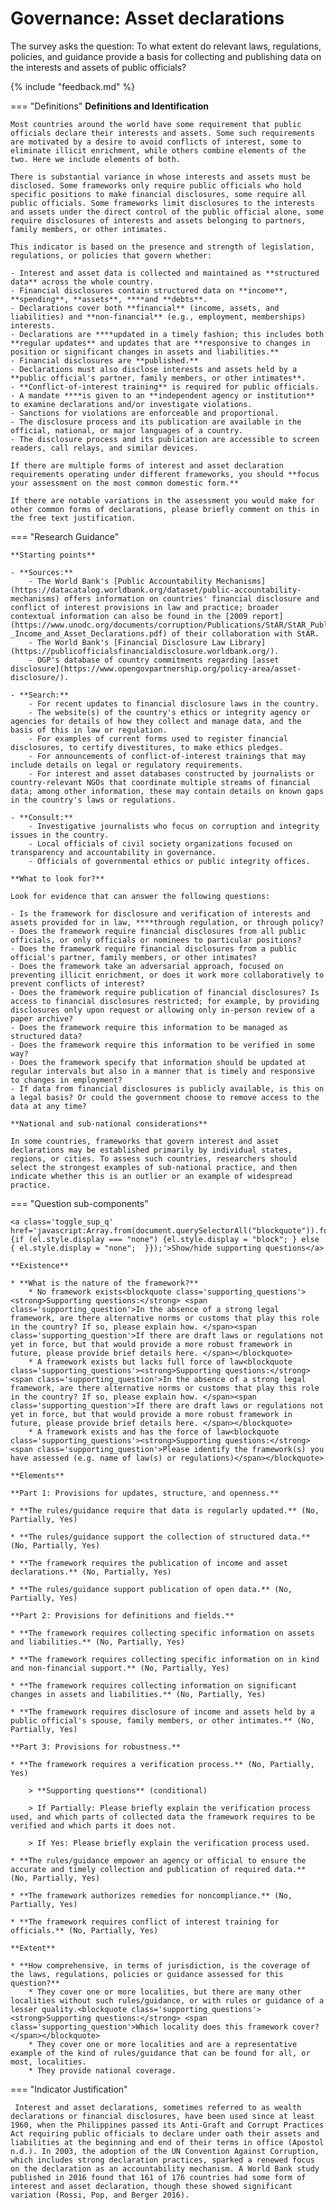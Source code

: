 # Governance: Asset declarations

The survey asks the question: To what extent do relevant laws, regulations, policies, and guidance provide a basis for collecting and publishing data on the interests and assets of public officials? 

{% include "feedback.md" %}


    
=== "Definitions"
    **Definitions and Identification**
    
    Most countries around the world have some requirement that public officials declare their interests and assets. Some such requirements are motivated by a desire to avoid conflicts of interest, some to eliminate illicit enrichment, while others combine elements of the two. Here we include elements of both.
    
    There is substantial variance in whose interests and assets must be disclosed. Some frameworks only require public officials who hold specific positions to make financial disclosures, some require all public officials. Some frameworks limit disclosures to the interests and assets under the direct control of the public official alone, some require disclosures of interests and assets belonging to partners, family members, or other intimates.
    
    This indicator is based on the presence and strength of legislation, regulations, or policies that govern whether:
    
    - Interest and asset data is collected and maintained as **structured data** across the whole country.
    - Financial disclosures contain structured data on **income**, **spending**, **assets**, ****and **debts**.
    - Declarations cover both **financial** (income, assets, and liabilities) and **non-financial** (e.g., employment, memberships) interests.
    - Declarations are ****updated in a timely fashion; this includes both **regular updates** and updates that are **responsive to changes in position or significant changes in assets and liabilities.**
    - Financial disclosures are **published.**
    - Declarations must also disclose interests and assets held by a **public official's partner, family members, or other intimates**.
    - **Conflict-of-interest training** is required for public officials.
    - A mandate ****is given to an **independent agency or institution** to examine declarations and/or investigate violations.
    - Sanctions for violations are enforceable and proportional.
    - The disclosure process and its publication are available in the official, national, or major languages of a country.
    - The disclosure process and its publication are accessible to screen readers, call relays, and similar devices.
    
    If there are multiple forms of interest and asset declaration requirements operating under different frameworks, you should **focus your assessment on the most common domestic form.**
    
    If there are notable variations in the assessment you would make for other common forms of declarations, please briefly comment on this in the free text justification.
    
=== "Research Guidance"
    
    **Starting points**
    
    - **Sources:**
        - The World Bank's [Public Accountability Mechanisms](https://datacatalog.worldbank.org/dataset/public-accountability-mechanisms) offers information on countries' financial disclosure and conflict of interest provisions in law and practice; broader contextual information can also be found in the [2009 report](https://www.unodc.org/documents/corruption/Publications/StAR/StAR_Publication_-_Income_and_Asset_Declarations.pdf) of their collaboration with StAR.
        - The World Bank's [Financial Disclosure Law Library](https://publicofficialsfinancialdisclosure.worldbank.org/).
        - OGP's database of country commitments regarding [asset disclosure](https://www.opengovpartnership.org/policy-area/asset-disclosure/).
    
    - **Search:**
        - For recent updates to financial disclosure laws in the country.
        - The website(s) of the country's ethics or integrity agency or agencies for details of how they collect and manage data, and the basis of this in law or regulation.
        - For examples of current forms used to register financial disclosures, to certify divestitures, to make ethics pledges.
        - For announcements of conflict-of-interest trainings that may include details on legal or regulatory requirements.
        - For interest and asset databases constructed by journalists or country-relevant NGOs that coordinate multiple streams of financial data; among other information, these may contain details on known gaps in the country's laws or regulations.
    
    - **Consult:**
        - Investigative journalists who focus on corruption and integrity issues in the country.
        - Local officials of civil society organizations focused on transparency and accountability in governance.
        - Officials of governmental ethics or public integrity offices.
    
    **What to look for?**
    
    Look for evidence that can answer the following questions:
    
    - Is the framework for disclosure and verification of interests and assets provided for in law, ****through regulation, or through policy?
    - Does the framework require financial disclosures from all public officials, or only officials or nominees to particular positions?
    - Does the framework require financial disclosures from a public official's partner, family members, or other intimates?
    - Does the framework take an adversarial approach, focused on preventing illicit enrichment, or does it work more collaboratively to prevent conflicts of interest?
    - Does the framework require publication of financial disclosures? Is access to financial disclosures restricted; for example, by providing disclosures only upon request or allowing only in-person review of a paper archive?
    - Does the framework require this information to be managed as structured data?
    - Does the framework require this information to be verified in some way?
    - Does the framework specify that information should be updated at regular intervals but also in a manner that is timely and responsive to changes in employment?
    - If data from financial disclosures is publicly available, is this on a legal basis? Or could the government choose to remove access to the data at any time?
    
    **National and sub-national considerations**
    
    In some countries, frameworks that govern interest and asset declarations may be established primarily by individual states, regions, or cities. To assess such countries, researchers should select the strongest examples of sub-national practice, and then indicate whether this is an outlier or an example of widespread practice.

=== "Question sub-components"

    <a class='toggle_sup_q' href='javascript:Array.from(document.querySelectorAll("blockquote")).forEach(function(el) {if (el.style.display === "none") {el.style.display = "block"; } else { el.style.display = "none";  }});'>Show/hide supporting questions</a>
    
    **Existence**
    
    * **What is the nature of the framework?**
        * No framework exists<blockquote class='supporting_questions'><strong>Supporting questions:</strong> <span class='supporting_question'>In the absence of a strong legal framework, are there alternative norms or customs that play this role in the country? If so, please explain how. </span><span class='supporting_question'>If there are draft laws or regulations not yet in force, but that would provide a more robust framework in future, please provide brief details here. </span></blockquote>
        * A framework exists but lacks full force of law<blockquote class='supporting_questions'><strong>Supporting questions:</strong> <span class='supporting_question'>In the absence of a strong legal framework, are there alternative norms or customs that play this role in the country? If so, please explain how. </span><span class='supporting_question'>If there are draft laws or regulations not yet in force, but that would provide a more robust framework in future, please provide brief details here. </span></blockquote>
        * A framework exists and has the force of law<blockquote class='supporting_questions'><strong>Supporting questions:</strong> <span class='supporting_question'>Please identify the framework(s) you have assessed (e.g. name of law(s) or regulations)</span></blockquote>
    
    **Elements**
    
    **Part 1: Provisions for updates, structure, and openness.**
    
    * **The rules/guidance require that data is regularly updated.** (No, Partially, Yes)
    
    * **The rules/guidance support the collection of structured data.** (No, Partially, Yes)
    
    * **The framework requires the publication of income and asset declarations.** (No, Partially, Yes)
    
    * **The rules/guidance support publication of open data.** (No, Partially, Yes)
    
    **Part 2: Provisions for definitions and fields.**
    
    * **The framework requires collecting specific information on assets and liabilities.** (No, Partially, Yes)
    
    * **The framework requires collecting specific information on in kind and non-financial support.** (No, Partially, Yes)
    
    * **The framework requires collecting information on significant changes in assets and liabilities.** (No, Partially, Yes)
    
    * **The framework requires disclosure of income and assets held by a public official's spouse, family members, or other intimates.** (No, Partially, Yes)
    
    **Part 3: Provisions for robustness.**
    
    * **The framework requires a verification process.** (No, Partially, Yes)
    
        > **Supporting questions** (conditional)
    
        > If Partially: Please briefly explain the verification process used, and which parts of collected data the framework requires to be verified and which parts it does not.
    
        > If Yes: Please briefly explain the verification process used.
    
    * **The rules/guidance empower an agency or official to ensure the accurate and timely collection and publication of required data.** (No, Partially, Yes)
    
    * **The framework authorizes remedies for noncompliance.** (No, Partially, Yes)
    
    * **The framework requires conflict of interest training for officials.** (No, Partially, Yes)
    
    **Extent**
    
    * **How comprehensive, in terms of jurisdiction, is the coverage of the laws, regulations, policies or guidance assessed for this question?**
        * They cover one or more localities, but there are many other localities without such rules/guidance, or with rules or guidance of a lesser quality.<blockquote class='supporting_questions'><strong>Supporting questions:</strong> <span class='supporting_question'>Which locality does this framework cover?</span></blockquote>
        * They cover one or more localities and are a representative example of the kind of rules/guidance that can be found for all, or most, localities.
        * They provide national coverage.


=== "Indicator Justification"


     Interest and asset declarations, sometimes referred to as wealth declarations or financial disclosures, have been used since at least 1960, when the Philippines passed its Anti-Graft and Corrupt Practices Act requiring public officials to declare under oath their assets and liabilities at the beginning and end of their terms in office (Apostol n.d.). In 2003, the adoption of the UN Convention Against Corruption, which includes strong declaration practices, sparked a renewed focus on the declaration as an accountability mechanism. A World Bank study published in 2016 found that 161 of 176 countries had some form of interest and asset declaration, though these showed significant variation (Rossi, Pop, and Berger 2016).